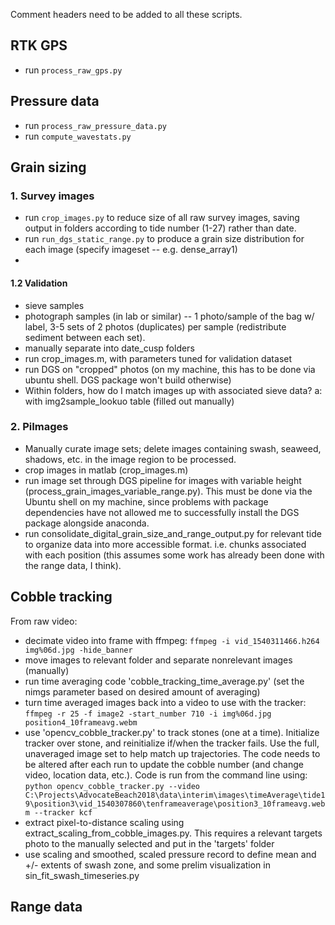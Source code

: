 Comment headers need to be added to all these scripts.

## RTK GPS
- run `process_raw_gps.py`

## Pressure data
- run `process_raw_pressure_data.py`
- run `compute_wavestats.py`

## Grain sizing

### 1. Survey images
- run `crop_images.py` to reduce size of all raw survey images, saving output in folders according to tide number (1-27) rather than date.
- run `run_dgs_static_range.py` to produce a grain size distribution for each image (specify imageset -- e.g. dense_array1)
-

#### 1.2 Validation
- sieve samples
- photograph samples (in lab or similar) -- 1 photo/sample of the bag w/ label, 3-5 sets of 2 photos (duplicates) per sample (redistribute sediment between each set).
- manually separate into date_cusp folders
- run crop_images.m, with parameters tuned for validation dataset
- run DGS on "cropped" photos (on my machine, this has to be done via ubuntu shell. DGS package won't build otherwise)
- Within folders, how do I match images up with associated sieve data? a: with img2sample_lookuo table (filled out manually)


### 2. PiImages
- Manually curate image sets; delete images containing swash, seaweed, shadows, etc. in the image region to be processed.
- crop images in matlab (crop_images.m)
- run image set through DGS pipeline for images with variable height (process_grain_images_variable_range.py). This must be done via the Ubuntu shell on my machine, since problems with package dependencies have not allowed me to successfully install the DGS package alongside anaconda.
- run consolidate_digital_grain_size_and_range_output.py for relevant tide to organize data into more accessible format. i.e. chunks associated with each position (this assumes some work has already been done with the range data, I think).

## Cobble tracking

From raw video:
- decimate video into frame with ffmpeg:
`ffmpeg -i vid_1540311466.h264 img%06d.jpg -hide_banner`
- move images to relevant folder and separate nonrelevant images (manually)
- run time averaging code 'cobble_tracking_time_average.py' (set the nimgs parameter based on desired amount of averaging)
- turn time averaged images back into a video to use with the tracker:
`ffmpeg -r 25 -f image2 -start_number 710 -i img%06d.jpg position4_10frameavg.webm`
- use 'opencv_cobble_tracker.py' to track stones (one at a time). Initialize tracker over stone, and reinitialize if/when the tracker fails. Use the full, unaveraged image set to help match up trajectories. The code needs to be altered after each run to update the cobble number (and change video, location data, etc.). Code is run from the command line using:
`python opencv_cobble_tracker.py --video C:\Projects\AdvocateBeach2018\data\interim\images\timeAverage\tide19\position3\vid_1540307860\tenframeaverage\position3_10frameavg.webm --tracker kcf`
- extract pixel-to-distance scaling using extract_scaling_from_cobble_images.py. This requires a relevant targets photo to the manually selected and put in the 'targets' folder
- use scaling and smoothed, scaled pressure record to define mean and +/- extents of swash zone, and some prelim visualization in sin_fit_swash_timeseries.py

## Range data

